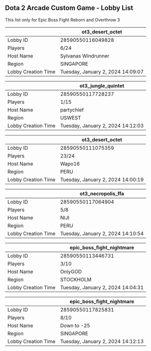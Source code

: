 ## Dota 2 Arcade Custom Game - Lobby List

This list only for Epic Boss Fight Reborn and Overthrow 3

|  | ot3_desert_octet |
| ------ | ------ |
| Lobby ID | 28590550116049828 |
| Players | 6/24 |
| Host Name | Sylvanas Windrunner |
| Region | SINGAPORE |
| Lobby Creation Time | Tuesday, January 2, 2024 14:09:07 |


|  | ot3_jungle_quintet |
| ------ | ------ |
| Lobby ID | 28590550117728237 |
| Players | 1/15 |
| Host Name | partychief |
| Region | USWEST |
| Lobby Creation Time | Tuesday, January 2, 2024 14:12:03 |


|  | ot3_desert_octet |
| ------ | ------ |
| Lobby ID | 28590550111075359 |
| Players | 23/24 |
| Host Name | Wapo16 |
| Region | PERU |
| Lobby Creation Time | Tuesday, January 2, 2024 14:00:19 |


|  | ot3_necropolis_ffa |
| ------ | ------ |
| Lobby ID | 28590550117064904 |
| Players | 5/8 |
| Host Name | NIJI |
| Region | PERU |
| Lobby Creation Time | Tuesday, January 2, 2024 14:10:54 |


|  | epic_boss_fight_nightmare |
| ------ | ------ |
| Lobby ID | 28590550113446731 |
| Players | 3/10 |
| Host Name | OnlyGOD |
| Region | STOCKHOLM |
| Lobby Creation Time | Tuesday, January 2, 2024 14:04:31 |


|  | epic_boss_fight_nightmare |
| ------ | ------ |
| Lobby ID | 28590550117825831 |
| Players | 8/10 |
| Host Name | Down to -25 |
| Region | SINGAPORE |
| Lobby Creation Time | Tuesday, January 2, 2024 14:12:13 |


